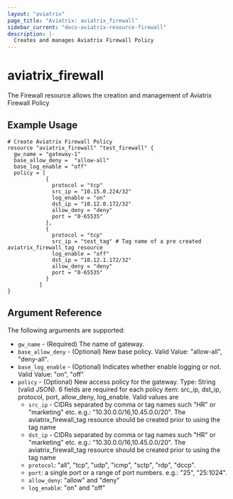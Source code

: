 ```yaml
---
layout: "aviatrix"
page_title: "Aviatrix: aviatrix_firewall"
sidebar_current: "docs-aviatrix-resource-firewall"
description: |-
  Creates and manages Aviatrix Firewall Policy
---
```


# aviatrix_firewall

The Firewall resource allows the creation and management of Aviatrix Firewall Policy

## Example Usage

```hcl
# Create Aviatrix Firewall Policy
resource "aviatrix_firewall" "test_firewall" {
  gw_name = "gateway-1"
  base_allow_deny =  "allow-all"
  base_log_enable = "off"
  policy = [
            {
              protocol = "tcp"
              src_ip = "10.15.0.224/32"
              log_enable = "on"
              dst_ip = "10.12.0.172/32"
              allow_deny = "deny"
              port = "0-65535"
            },
            {
              protocol = "tcp"
              src_ip = "test_tag" # Tag name of a pre created aviatrix_firewall_tag resource
              log_enable = "off"
              dst_ip = "10.12.1.172/32"
              allow_deny = "deny"
              port = "0-65535"
            }
          ]
}
```

## Argument Reference

The following arguments are supported:

* `gw_name` - (Required) The name of gateway.
* `base_allow_deny` - (Optional) New base policy. Valid Value: "allow-all", "deny-all".
* `base_log_enable` - (Optional) Indicates whether enable logging or not. Valid Value: "on", "off"
* `policy` - (Optional) New access policy for the gateway. Type: String (valid JSON). 6 fields are required for each policy item: src_ip, dst_ip, protocol, port, allow_deny, log_enable. Valid values are 
  * `src_ip` - CIDRs separated by comma or tag names such "HR" or "marketing" etc.  e.g.: "10.30.0.0/16,10.45.0.0/20". The aviatrix_firewall_tag resource should be created prior to using the tag name
  * `dst_ip` - CIDRs separated by comma or tag names such "HR" or "marketing" etc.  e.g.: "10.30.0.0/16,10.45.0.0/20". The aviatrix_firewall_tag resource should be created prior to using the tag name
  * `protocol`: "all", "tcp", "udp", "icmp", "sctp", "rdp", "dccp".
  * `port`: a single port or a range of port numbers. e.g.: "25", "25:1024".
  * `allow_deny`: "allow" and "deny"
  * `log_enable`: "on" and "off"
